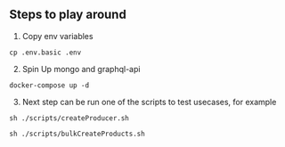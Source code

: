 
## Steps to play around


1. Copy env variables

```
cp .env.basic .env
```

2. Spin Up mongo and graphql-api

```
docker-compose up -d
```

3. Next step can be run one of the scripts to test usecases, for example

```
sh ./scripts/createProducer.sh
```


```
sh ./scripts/bulkCreateProducts.sh
```